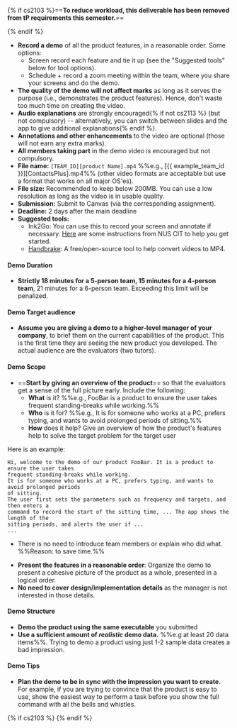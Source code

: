 {% if cs2103 %}==**To reduce workload, this deliverable <span class="text-danger">has been removed from tP requirements</span> this semester.**==

<panel type="secondary" header="Details ... (no longer applicable)" peek>
{% endif %}

* **Record a demo** of all the product features, in a reasonable order. Some options:
  * Screen record each feature and tie it up (see the  "Suggested tools" below for tool options).
  * Schedule + record a zoom meeting within the team, where you share your screens and do the demo.
* **The quality of the demo will not affect marks** as long as it serves the purpose (i.e., demonstrates the product features). Hence, don't waste too much time on creating the video.
* **Audio explanations** are strongly encouraged{% if not cs2113 %} (but not compulsory) -- alternatively, you can switch between slides and the app to give additional explanations{% endif %}.
* **Annotations and other enhancements** to the video are optional (those will not earn any extra marks).
* **All members taking part** in the demo video is encouraged but not compulsory.
* **File name:** `[TEAM_ID][product Name].mp4`  %%e.g., [{{ example_team_id }}][ContactsPlus].mp4%% (other video formats are acceptable but use a format that works on all major OS'es).
* **File size:** Recommended to keep below 200MB. You can use a low resolution as long as the video is in usable quality.
* **Submission:** Submit to Canvas (via the corresponding assignment).
* **Deadline:** 2 days after the main deadline
* **Suggested tools:**
  * Ink2Go: You can use this to record your screen and annotate if necessary. [Here](https://wiki.nus.edu.sg/display/cit/Ink2go+Instructions+for+Students) are some instructions from NUS CIT to help you get started.
  * [Handbrake](https://handbrake.fr/): A free/open-source tool to help convert videos to MP4.

#### <span class="badge bg-info">Demo</span> <span class="text-info">Duration</span>

* **Strictly 18 minutes for a 5-person team, 15 minutes for a 4-person team**, 21 minutes for a 6-person team. Exceeding this limit will be penalized.
<!--
* **An additional 5 minutes will be given to set up** i.e., you will be given access to the demo station 5 minutes before your allocated start time.~~
-->

#### <span class="badge bg-info">Demo</span> <span class="text-info">Target audience</span>

* **Assume you are giving a demo to a higher-level manager of your company**, to brief them on the current capabilities of the product. This is the first time they are seeing the new product you developed. The actual audience are the evaluators (two tutors).

#### <span class="badge bg-info">Demo</span> <span class="text-info">Scope</span>

* ==**Start by giving an overview of the product**== so that the evaluators get a sense of the full picture early. Include the following:
  * **What** is it? %%e.g., FooBar is a product to ensure the user takes frequent standing-breaks while working.%%
  * **Who** is it for? %%e.g., It is for someone who works at a PC, prefers typing, and wants to avoid prolonged periods of sitting.%%
  * **How** does it help? Give an overview of how the product's features help to solve the target problem for the target user

<div class="indented-level2">

Here is an example:
```{.no-line-numbers}
Hi, welcome to the demo of our product FooBar. It is a product to ensure the user takes
frequent standing-breaks while working.
It is for someone who works at a PC, prefers typing, and wants to avoid prolonged periods
of sitting.
The user first sets the parameters such as frequency and targets, and then enters a
command to record the start of the sitting time, ... The app shows the length of the
sitting periods, and alerts the user if ...
...
```
</div>

* There is no need to introduce team members or explain who did what. %%Reason: to save time.%%
<!--
* It is fine for one member (or only some members) to take part in creating the video, although sharing the load among team members is encourages.
* **Each person should do a fair share of the demo**. However, it's OK for one member to do all the typing.
* **There is no need for each person to demo their own work**.
-->
* **Present the features in a reasonable order**: Organize the demo to present a cohesive picture of the product as a whole, presented in a logical order.
* **No need to cover design/implementation details** as the manager is not interested in those details.

#### <span class="badge bg-info">Demo</span> <span class="text-info">Structure</span>

* **Demo the product using the same executable** you submitted <!--, on your own laptop, using the TV.-->
* **Use a sufficient amount of <tooltip content="`Mr aaa` is not a realistic person name">_realistic_</tooltip> demo data.** %%e.g at least 20 data items%%. Trying to demo a product using just 1-2 sample data creates a bad impression.
<!--
* **It can be a _sitting down_ demo.** You'll be demonstrating the features using the TV while sitting down. But you may stand around the TV if you prefer that way.
* **It will be an uninterrupted demo.** The audience members will not interrupt you during the demo. That means you should finish within the given time.
* **Dress code**: The level of formality is up to you, but it is recommended that the whole team dress at the same level.
-->

#### <span class="badge bg-info">Demo</span> <span class="text-info">Tips</span>

* **Plan the demo to be in sync with the impression you want to create.** For example, if you are trying to convince that the product is easy to use, show the easiest way to perform a task before you show the full command with all the bells and whistles.

<!--
* **Spend as much time as possible on demonstrating the actual product.** Not recommended to use slides (if you do, use them sparingly) or videos or lengthy narrations.
Avoid skits, re-enactments, dramatizations etc. This is not a sales pitch or an informercial. While you need to show how a user use the product to get value, but you don’t need to act like an imaginary user. For example,<br>
[Instead of this] `Jim get’s a call from boss. "Ring ring", "hello", "oh hi Jim, can we postpone the meeting?" "Sure". Jim hang up and curses the boss under his breath. Now he starts typing ..etc.`<br>
[do this] `If Jim needs to postpone the meeting, he can type …`<br>
It’s not that dramatization is bad or we don’t like it. We simply don’t have enough time for it.
Note that CS2101 demo requirements may differ. Different context → Different requirements.
* **Showcase how the feature improves the user’s life** rather than simply describe each feature.
* **Rehearse the steps well** and ensure you can do a smooth demo. ==Find a [_golden path_](https://www.ibtimes.co.uk/sleight-hand-white-lies-bottle-scotch-how-apple-pulled-off-first-iphone-launch-1600085) and stick to it==. Poor quality demos can affect your grade.
* **Don’t waste time repeating things the target audience already knows.** e.g. no need to say things like "We are students from NUS, SoC".
* **No need to introduce next presenter** at the end of your part %%Reason: to save time%%.


#### <span class="badge bg-info">Demo</span> <span class="text-info">Special circumstances</span>

* **If a significant feature was not merged on time:** inform the tutor and get permission to show the unmerged feature using your own version of the code. Obviously, unmerged features earn much less marks than a merged equivalent but something is better than nothing.
* **If you are unable to come to the demo due to a valid reason**, submit the evidence of your excuse %%e.g., MC%% to prof. The demo is part of course grading and ==absence without a valid reason== will cause you to lose marks.
-->

{% if cs2103 %}
</panel>
{% endif %}
